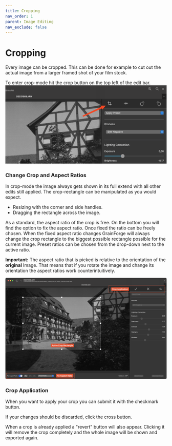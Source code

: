 ```yaml
---
title: Cropping
nav_order: 1
parent: Image Editing
nav_exclude: false
---
```

# Cropping
Every image can be cropped. This can be done for example to cut out the actual image from a larger framed shot of your film stock.

To enter crop-mode hit the crop button on the top left of the edit bar.
![Crop Mode Location](/assets/images/crop_mode.png)

### Change Crop and Aspect Ratios
In crop-mode the image always gets shown in its full extend with all other edits still applied.
The crop-rectangle can be manipulated as you would expect.
- Resizing with the corner and side handles.
- Dragging the rectangle across the image.

As a standard, the aspect ratio of the crop is free. On the bottom you will find the option to fix the aspect ratio.
Once fixed the ratio can be freely chosen. When the fixed aspect ratio changes GrainForge will always change the crop rectangle to the biggest possible rectangle possible for the current image.
Preset ratios can be chosen from the drop-down next to the active ratio.

**Important:** The aspect ratio that is picked is relative to the orientation of the **original** Image. That means that if you rotate the image and change its orientation the aspect ratios work counterintuitively. 

![Crop Details](/assets/images/crop_explanation.png)

### Crop Application
When you want to apply your crop you can submit it with the checkmark button.

If your changes should be discarded, click the cross button.

When a crop is already applied a "revert" button will also appear. Clicking it will remove the crop completely and the whole image will be shown and exported again.